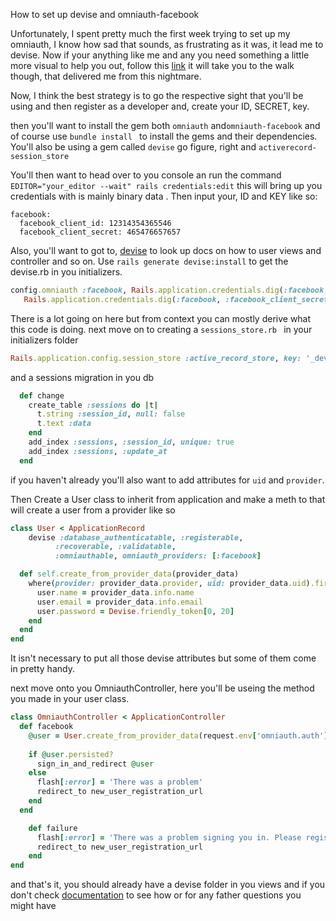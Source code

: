 How to set up devise and omniauth-facebook 

Unfortunately, I spent pretty much the first week trying to set up my omniauth,  I know how sad that sounds, as frustrating as it was, it lead me to devise. Now if your anything like me and any you need something a little more visual to help you out, follow this [link](https://www.youtube.com/watch?v=Dd8dOAL6WYs&t=266s) it will take you to the walk though, that delivered me from this nightmare.

Now, I think the best strategy is to go the respective sight that you'll be using and then register as a developer and, create your ID, SECRET, key. 

then you'll want to install the gem both `omniauth` and`omniauth-facebook` and of course use `bundle install ` to install the gems and their dependencies. You'll also be using a gem called `devise` go figure, right and `activerecord-session_store`

You'll then want to head over to you console an run the command `EDITOR="your_editor --wait" rails credentials:edit` this will bring up you credentials with is mainly binary data . Then input your, ID and KEY like so:

```
facebook:
  facebook_client_id: 12314354365546
  facebook_client_secret: 465476657657
```

Also, you'll want to got to, [devise](https://github.com/heartcombo/devise) to look up docs on how to user views and controller and so on. Use `rails generate devise:install` to get the devise.rb in you initializers.  

```ruby
config.omniauth :facebook, Rails.application.credentials.dig(:facebook, :facebook_client_id),
   Rails.application.credentials.dig(:facebook, :facebook_client_secret), scope: 'public_profile,email'
```

There is a lot going on here but from context you can mostly derive what this code is doing. next move on to creating a `sessions_store.rb ` in your initializers folder 

```ruby
Rails.application.config.session_store :active_record_store, key: '_devise-omniauth_session'
```

and a sessions migration in you db

```ruby
  def change
    create_table :sessions do |t|
      t.string :session_id, null: false
      t.text :data
    end
    add_index :sessions, :session_id, unique: true
    add_index :sessions, :update_at
  end
```

if you haven't already you'll also want to add attributes for `uid` and `provider`. 

Then Create a User class to inherit from application and make a meth to that will create a user from a provider like so

```ruby
class User < ApplicationRecord
    devise :database_authenticatable, :registerable,
          :recoverable, :validatable,
          :omniauthable, omniauth_providers: [:facebook]

  def self.create_from_provider_data(provider_data)
    where(provider: provider_data.provider, uid: provider_data.uid).first_or_create do |user|
      user.name = provider_data.info.name
      user.email = provider_data.info.email
      user.password = Devise.friendly_token[0, 20]
    end
  end
end
```

It  isn't necessary to put all those devise attributes but some of them come in pretty handy.

next move onto you OmniauthController, here you'll be useing the method you made in your  user class.

```ruby
class OmniauthController < ApplicationController
  def facebook
    @user = User.create_from_provider_data(request.env['omniauth.auth'])
  
    if @user.persisted?
      sign_in_and_redirect @user
    else
      flash[:error] = 'There was a problem'
      redirect_to new_user_registration_url
    end
  end

    def failure
      flash[:error] = 'There was a problem signing you in. Please register or try signing in later'
      redirect_to new_user_registration_url
    end
end
```

and that's it, you should already have a devise folder in you views and if you don't check [documentation](https://github.com/heartcombo/devise) to see how or for any father questions you might have

